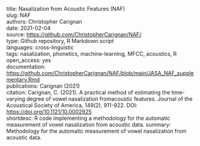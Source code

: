 title: Nasalization from Acoustic Features (NAF)  
slug: NAF  
authors: Christopher Carignan  
date: 2021-02-04  
source: https://github.com/ChristopherCarignan/NAF/  
type: Github repository, R Markdown script  
languages: cross-linguistic  
tags: nasalization, phonetics, machine-learning, MFCC, acoustics, R  
open_access: yes  
documentation: https://github.com/ChristopherCarignan/NAF/blob/main/JASA_NAF_supplementary.Rmd  
publications: Carignan (2021)  
citation: Carignan, C. (2021). A practical method of estimating the time-varying degree of vowel nasalization fromacoustic features. Journal of the Acoustical Society of America, 149(2), 911-922. DOI: https://doi.org/10.1121/10.0002925    
shortdesc: R code implementing a methodology for the automatic measurement of vowel nasalization from acoustic data.
summary: Methodology for the automatic measurement of vowel nasalization from acoustic data.

